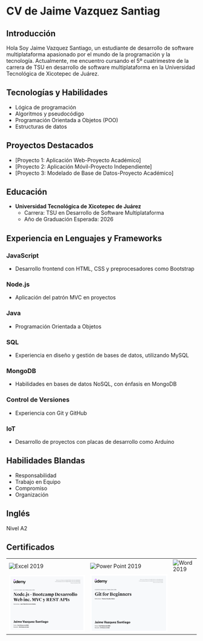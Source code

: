 # CV de Jaime Vazquez Santiag

## Introducción
Hola Soy Jaime Vazquez Santiago, un estudiante de desarrollo de software multiplataforma apasionado por el mundo de la programación y la tecnología. Actualmente, me encuentro cursando el 5º cuatrimestre de la carrera de TSU en desarrollo de software multiplataforma en la Universidad Tecnológica de Xicotepec de Juárez.


## Tecnologías y Habilidades
- Lógica de programación
- Algoritmos y pseudocódigo
- Programación Orientada a Objetos (POO)
- Estructuras de datos

## Proyectos Destacados
- [Proyecto 1: Aplicación Web-Proyecto Académico]
- [Proyecto 2: Aplicación Móvil-Proyecto Independiente]
- [Proyecto 3: Modelado de Base de Datos-Proyecto Académico]

## Educación
- **Universidad Tecnológica de Xicotepec de Juárez**
  - Carrera: TSU en Desarrollo de Software Multiplataforma
  - Año de Graduación Esperada: 2026

## Experiencia en Lenguajes y Frameworks  
### JavaScript
- Desarrollo frontend con HTML, CSS y preprocesadores como Bootstrap

### Node.js 
- Aplicación del patrón MVC en proyectos

### Java
- Programación Orientada a Objetos

### SQL
- Experiencia en diseño y gestión de bases de datos, utilizando MySQL

### MongoDB
- Habilidades en bases de datos NoSQL, con énfasis en MongoDB

### Control de Versiones
- Experiencia con Git y GitHub

### IoT
- Desarrollo de proyectos con placas de desarrollo como Arduino

## Habilidades Blandas
- Responsabilidad
- Trabajo en Equipo
- Compromiso
- Organización

## Inglés
Nivel A2

## Certificados

<table >
  <tr>
    <td><img src="/images/Acreditación JAIME VAZQUEZ SANTIAGO - Excel 2019 Academic-1.png" alt="Excel 2019" width="500"></td>
    <td><img src="/images/Acreditación JAIME VAZQUEZ SANTIAGO - Power Point 2019 Academic-1.png" alt="Power Point 2019" width="500"></td>
    <td><img src="/images/Acreditación JAIME VAZQUEZ SANTIAGO - Word 2019 Academic-1.png" alt="Word 2019" width="500"></td>
  </tr>
  <tr>
    <td><img src="/images/UC-035adb97-88bb-4e4b-a103-c00a0f4092e7-1.png" alt="Node.js" width="500"></td>
    <td><img src="/images/UC-faecfd08-cfd2-4cef-ad1f-2d4f0aefc8bf-1.png" alt="Git" width="500"></td>
  </tr>
 

</table>


